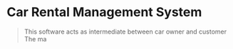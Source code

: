# Car Rental Management System

> This  software acts as intermediate between car owner and customer
> The ma
